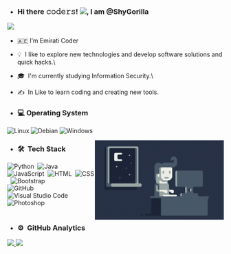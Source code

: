 - ### Hi there 𝚌𝚘𝚍𝚎𝚛𝚜! <img src="https://github.com/TheDudeThatCode/TheDudeThatCode/blob/master/Assets/Hi.gif" width="29px">, I am @ShyGorilla

<img src="https://raw.githubusercontent.com/rodrigograca31/rodrigograca31/master/matrix.svg">


- 🇦🇪 I’m Emirati Coder
- 💡 &nbsp;I like to explore new technologies and develop software solutions and quick hacks.\
- 🎓 &nbsp;I'm currently studying Information Security.\
- ✍️ &nbsp;In Like to learn coding and creating new tools.

- ### 💻 Operating System

![Linux](https://img.shields.io/badge/-Linux-000000?style=flat&logo=linux&logoColor=FCC624)
![Debian](http://img.shields.io/badge/-Debian-A81D33?style=flat-square&logo=debian&logoColor=ffffff)
![Windows](http://img.shields.io/badge/-Windows-0078D6?style=flat-square&logo=windows&logoColor=ffffff)

<img alt="Night Coding" src="https://raw.githubusercontent.com/AVS1508/AVS1508/master/assets/Night-Coding.gif" align="right"/>

- ### 🛠 &nbsp;Tech Stack

![Python](https://img.shields.io/badge/-Python-333333?style=flat&logo=python)&nbsp;
![Java](https://img.shields.io/badge/-Java-333333?style=flat&logo=Java&logoColor=FFA518)&nbsp;
![JavaScript](https://img.shields.io/badge/-JavaScript-333333?style=flat&logo=javascript)&nbsp;
![HTML](https://img.shields.io/badge/-HTML-333333?style=flat&logo=HTML5)&nbsp;
![CSS](https://img.shields.io/badge/-CSS-333333?style=flat&logo=CSS3&logoColor=1572B6)&nbsp;
![Bootstrap](https://img.shields.io/badge/-Bootstrap-333333?style=flat&logo=bootstrap&logoColor=563D7C)\
![GitHub](https://img.shields.io/badge/-GitHub-333333?style=flat&logo=github)&nbsp;
![Visual Studio Code](https://img.shields.io/badge/-Visual%20Studio%20Code-333333?style=flat&logo=visual-studio-code&logoColor=007ACC)&nbsp;
![Photoshop](https://img.shields.io/badge/-Photoshop-333333?style=flat&logo=adobe-photoshop)
<br><br>
- ### ⚙️ &nbsp;GitHub Analytics

<a href="https://github.com/ShyGorilla">
  <img height="160em" src="https://github-readme-stats-eight-theta.vercel.app/api?username=shygorilla&show_icons=true&theme=vue-dark&include_all_commits=true&count_private=true" />&nbsp;<img height="160em" src="https://github-readme-stats-eight-theta.vercel.app/api/top-langs/?username=shygorilla&layout=compact&exclude_lang=java+r&theme=vue-dark" />
</a>

<!---
ShyGorilla/ShyGorilla is a ✨ special ✨ repository because its `README.md` (this file) appears on your GitHub profile.
You can click the Preview link to take a look at your changes.
--->
